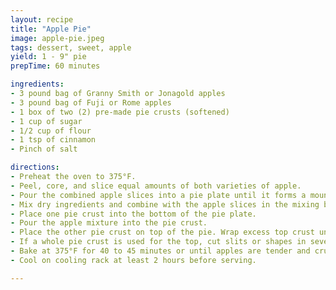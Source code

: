 ```yaml
---
layout: recipe
title: "Apple Pie"
image: apple-pie.jpeg
tags: dessert, sweet, apple
yield: 1 - 9" pie
prepTime: 60 minutes

ingredients:
- 3 pound bag of Granny Smith or Jonagold apples
- 3 pound bag of Fuji or Rome apples
- 1 box of two (2) pre-made pie crusts (softened)
- 1 cup of sugar
- 1/2 cup of flour
- 1 tsp of cinnamon
- Pinch of salt

directions:
- Preheat the oven to 375°F.
- Peel, core, and slice equal amounts of both varieties of apple.
- Pour the combined apple slices into a pie plate until it forms a mound. Move that amount of apple slices to a large mixing bowl.
- Mix dry ingredients and combine with the apple slices in the mixing bowl.
- Place one pie crust into the bottom of the pie plate.
- Pour the apple mixture into the pie crust.
- Place the other pie crust on top of the pie. Wrap excess top crust under bottom crust edge, pressing edges together to seal; flute.
- If a whole pie crust is used for the top, cut slits or shapes in several places in the top crust.
- Bake at 375°F for 40 to 45 minutes or until apples are tender and crust is golden brown. Cover edge of crust with 2- to 3-inch wide strips of foil after first 15 to 20 minutes of baking to prevent excessive browning.
- Cool on cooling rack at least 2 hours before serving.

---
```

